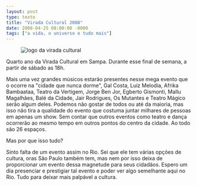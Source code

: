 ```yaml
---
layout: post
type: texto
title: "Virada Cultural 2008"
date: 2008-04-25 08:00:00 -0000
tags: ["a vida, o universo e tudo mais"]
---
```

<figure class="foto-post-flutua">
    <img src="{{ site.baseurl }}/assets/fotos/2008/04/virada cultural.png" alt="logo da virada cultural" title="logo da virada cultural" >
</figure>
Quarto ano da Virada Cultural em Sampa. Durante esse final de semana, a partir de sábado as 18h.

Mais uma vez grandes músicos estarão presentes nesse mega evento que o ocorre na "cidade que nunca dorme", Gal Costa, Luiz Melodia, Afrika Bambaataa, Teatro da Vertigem, Jorge Ben Jor, Egberto Gismonti, Mallu Magalhães, Balé da Cidade, Jair Rodrigues, Os Mutantes e Teatro Mágico serão algum deles. Podemos não gostar de todos ou até da maioria, mas isso não tira a qualidade do evento que costuma juntar milhares de pessoas em apenas um show. Sem contar que outros eventos como teatro e dança ocorrerão ao mesmo tempo em outros pontos do centro da cidade. Ao todo são 26 espaços.

Mas por que isso tudo?

Sinto falta de um evento assim no Rio. Sei que ele tem várias opções de cultura, oras São Paulo também tem, mas nem por isso deixa de proporcionar um evento dessa magnetude para seus cidadãos. Espero um dia presenciar e prestigiar tal evento e poder ver algo semelhante aqui no Rio. Tudo para deixar mais palpável a cultura.
